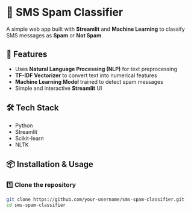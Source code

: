 # 📩 SMS Spam Classifier

A simple web app built with **Streamlit** and **Machine Learning** to classify SMS messages as **Spam** or **Not Spam**.

## 🚀 Features
- Uses **Natural Language Processing (NLP)** for text preprocessing
- **TF-IDF Vectorizer** to convert text into numerical features
- **Machine Learning Model** trained to detect spam messages
- Simple and interactive **Streamlit** UI

## 🛠 Tech Stack
- Python
- Streamlit
- Scikit-learn
- NLTK

## 📦 Installation & Usage

### 1️⃣ Clone the repository
```bash
git clone https://github.com/your-username/sms-spam-classifier.git
cd sms-spam-classifier
